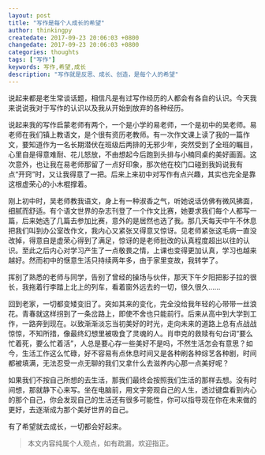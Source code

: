```yaml
---
layout: post
title: "写作是每个人成长的希望"
author: thinkingpy
createdate: 2017-09-23 20:06:03 +0800
changedate: 2017-09-23 20:06:03 +0800
categories: thoughts
tags: ["写作"]
keywords: 写作,希望,成长
description: "写作就是反思、成长、创造，是每个人的希望"
---
```


说起来都是老生常谈话题，相信凡是有过写作经历的人都会有各自的认识。今天我来说说我对于写作的认识以及我从开始到放弃的各种经历。

说起来我的写作启蒙老师有两个，一个是小学的易老师，一个是初中的吴老师。易老师在我们镇上教语文，是个很有资历老教师。有一次作文课上读了我的一篇作文，要知道作为一名长期潜伏在班级后两排的无邪少年，突然受到了全班的瞩目，心里自是得意难耐、花儿怒放，不由想起今后跑到头排与小楠同桌的美好画面。这次意外，也让我在易老师那留了一点好印象，那次他在校门口碰到我妈说我有点“开窍”时，又让我得意了一把。后来上来初中对写作有点兴趣，其实也完全是靠这根虚荣心的小木棍撑着。

刚上初中时，吴老师教我语文，身上有一种淑香之气，听她说话仿佛有微风拂面，细腻而舒适。有个语文世界的杂志刊登了一个作文比赛，她要求我们每个人都写一篇，后来她选了几篇去参加比赛，意外的是居然也选了我。那几天每天中午不休息把我们叫到办公室改作文，我内心又紧张又得意又惊讶。见老师紧张这毛病一直没改掉，得意自是虚荣心得到了满足，惊讶的是老师批改的认真程度超出以往的认识。至此之后内心对学习产生了一点敬畏之情，上课也变得更加认真，学习也越来越好。然而初中的惬意生活只持续两年多，由于家里变故，我转学了。

挥别了熟悉的老师与同学，告别了曾经的操场与伙伴，那天下午夕阳把影子拉的很长，我拖着行李踏上北上的列车，看着窗外远去的一切，很久很久……

回到老家，一切都变矮变旧了。突如其来的变化，完全没给我年轻的心带带一丝浪花。青春就这样拐到了一条岔路上，即使不舍也只能前行。后来从高中到大学到工作，一路奔到现在。以致渐渐淡忘当初美好的时光，走向未来的道路上总有点战战惊惊，不知所措，像最终幻想里被吸食了灵魂的人。肖申克的救赎有句台词“要么忙着死，要么忙着活”，人总是要心存一些美好不是吗，不然生活怎会有意思？如今，生活工作这么忙碌，好不容易有点休息时间又是各种刷各种综艺各种剧，时间都被填满，无法忍受一点无聊的我们又拿什么去滋养内心那一点美好呢？

如果我们不按自己所想的去生活，那我们最终会按照我们生活的那样去想。没有时间想，那就静下心来写。坐在电脑前，用文字旁观自己的人生，透过键盘看到内心的那个自己，你会发现自己的生活还有很多可能性，你可以指导现在你在未来做的更好，去逐渐成为那个美好世界的自己。

有了希望就去成长，一切都会好起来。

> 本文内容纯属个人观点，如有疏漏，欢迎指正。
